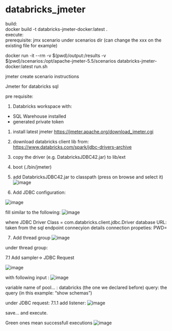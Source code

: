 # databricks_jmeter   
build:    
docker build -t databricks-jmeter-docker:latest .   
execute:   
prerequisite: jmx scenario under scenarios dir (can change the xxx on the existing file for example)   

docker run -it --rm -v $(pwd)/output:/results -v $(pwd)/scenarios:/opt/apache-jmeter-5.5/scenarios databricks-jmeter-docker:latest run.sh   




jmeter create scenario instructions 

Jmeter for databricks sql

pre requisite: 
1. Databricks workspace with:
- SQL Warehouse installed
- generated private token



1. install latest jmeter https://jmeter.apache.org/download_jmeter.cgi
2. download databricks client lib from: https://www.databricks.com/spark/jdbc-drivers-archive
3. copy the driver  (e.g. DatabricksJDBC42.jar) to lib/ext
4. boot (./bin/jmeter)
5. add  DatabricksJDBC42.jar to classpath (press on browse and select it)
![image](https://github.com/amitca71/databricks_jmeter/assets/5821916/c3581315-bfa3-4e78-9e8a-c8ab2a0cfbb5)


6. Add JDBC configuration:

![image](https://github.com/amitca71/databricks_jmeter/assets/5821916/8b7ae80e-8f93-47ff-a34e-d125da225876)


fill similar to the following:
![image](https://github.com/amitca71/databricks_jmeter/assets/5821916/c335d625-b799-4af1-a6e6-616a1749737e)

where 
JDBC Driver Class = com.databricks.client.jdbc.Driver
database URL:  taken from the sql endpoint connecyion details
connection propeties: PWD=<your token>


7. Add thread group
![image](https://github.com/amitca71/databricks_jmeter/assets/5821916/52190602-dc40-4598-aeff-c5a8553d9b67)

under thread group:

7.1 Add sampler→ JDBC Request

![image](https://github.com/amitca71/databricks_jmeter/assets/5821916/306d1cfd-0016-4930-bec0-125e60fa132b)


with following input :
![image](https://github.com/amitca71/databricks_jmeter/assets/5821916/9abf25d8-bd7c-4cd6-a9fd-1581154fd5c6)

variable name of pool… : databricks (the one we declared before)
query: the query (in this example: “show schemas”)

under JDBC request:
7.1.1 add listener:
![image](https://github.com/amitca71/databricks_jmeter/assets/5821916/13616ec4-0974-411e-83f1-adb92af87a49)

save… and execute.

Green ones mean successfull executions
![image](https://github.com/amitca71/databricks_jmeter/assets/5821916/6c0e2a7d-34db-416a-8db5-a7225988bd18)



